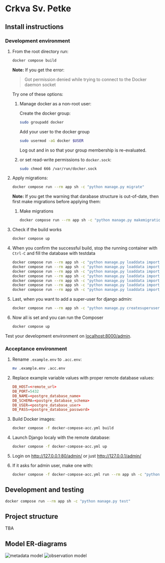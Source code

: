 # Crkva Sv. Petke

## Install instructions

### Development environment

1. From the root directory run:

   ```bash
   docker compose build
   ```

   **Note:** If you get the error:
   > Got permission denied while trying to connect to the Docker daemon socket

   Try one of these options:

    1. Manage docker as a non-root user:

       Create the docker group:

        ```bash
        sudo groupadd docker
        ```

       Add your user to the docker group

        ```bash
        sudo usermod -aG docker $USER
        ```

       Log out and in so that your group membership is re-evaluated.

    2. or set read-write permissions to `docker.sock`:

        ```bash
        sudo chmod 666 /var/run/docker.sock
        ```

2. Apply migrations:

   ```bash
   docker compose run --rm app sh -c "python manage.py migrate"
   ```

   **Note:** If you get the warning that darabase structure is out-of-date, then first make migrations before applying them:

   1. Make migrations

        ```bash
        docker compose run --rm app sh -c "python manage.py makemigrations"
        ```

3. Check if the build works

   ```bash
   docker compose up
   ```

4. When you confirm the successful build, stop the running container with `Ctrl-C` and fill the database with testdata

   ```bash
   docker compose run --rm app sh -c "python manage.py loaddata import_auth.json"
   docker compose run --rm app sh -c "python manage.py loaddata import_codetables.json"
   docker compose run --rm app sh -c "python manage.py loaddata import_metadata.json"
   docker compose run --rm app sh -c "python manage.py loaddata import_measures.json"
   docker compose run --rm app sh -c "python manage.py loaddata import_filters.json"
   docker compose run --rm app sh -c "python manage.py loaddata import_topicsets.json"
   docker compose run --rm app sh -c "python manage.py loaddata import_spatialdimensions.json"
   ```

5. Last, when you want to add a super-user for django admin:

   ```bash
   docker compose run --rm app sh -c "python manage.py createsuperuser"
   ```

6. Now all is set and you can run the Composer

   ```bash
   docker compose up
   ```

Test your development environment on [localhost:8000/admin](http://localhost:8000/admin).

### Acceptance environment

1. Rename `.example.env` to `.acc.env`:

   ```bash
   mv .example.env .acc.env
   ```

2. Replace example variable values with proper remote database values:

   ```conf
   DB_HOST=<remote_url>
   DB_PORT=5432
   DB_NAME=<postgre_database_name>
   DB_SCHEMA=<postgre_database_schema>
   DB_USER=<postgre_database_user>
   DB_PASS=<postgre_database_password>
   ```

3. Build Docker images:

   ```bash
   docker compose -f docker-compose-acc.yml build
   ```

4. Launch Django localy with the remote database:

   ```bash
   docker compose -f docker-compose-acc.yml up
   ```

5. Login on http://127.0.0.1:80/admin/ or just http://127.0.0.1/admin/

6. If it asks for admin user, make one with:

   ```bash
   docker compose -f docker-compose-acc.yml run --rm app sh -c "python manage.py createsuperuser"
   ```

## Development and testing

```bash
docker compose run --rm app sh -c "python manage.py test"
```

## Project structure

TBA

## Model ER-diagrams

![metadata model](references/images/Screenshot_measures.png)
![observation model](references/images/Screenshot_observations.png)
